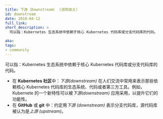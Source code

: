 ```yaml
---
title: 下游（Downstream） (消除歧义)
id: downstream
date: 2018-04-12
full_link: 
short_description: >
  可以指：Kubernetes 生态系统中依赖于核心 Kubernetes 代码库或分支代码库的代码。

aka: 
tags:
- community
---
```


<!--
---
title: Downstream (disambiguation)
id: downstream
date: 2018-04-12
full_link: 
short_description: >
  May refer to: code in the Kubernetes ecosystem that depends upon the core Kubernetes codebase or a forked repo.

aka: 
tags:
- community
---
-->

 可以指：Kubernetes 生态系统中依赖于核心 Kubernetes 代码库或分支代码库的代码。

<!--more--> 

<!--
* In the **Kubernetes Community**: Conversations often use *downstream* to mean the ecosystem, code, or third-party tools that rely on the core Kubernetes codebase. For example, a new feature in Kubernetes may be adopted by applications *downstream* to improve their functionality.
* In **GitHub** or **git**: The convention is to refer to a forked repo as *downstream*, whereas the source repo is considered *upstream*.
-->

* 在 **Kubernetes 社区**中：*下游(downstream)* 在人们交流中常用来表示那些依赖核心 Kubernetes 代码库的生态系统、代码或者第三方工具。例如，Kubernete 的一个新特性可以被*下游(downstream)* 应用采用，以提升它们的功能性。
* 在 **GitHub** 或 **git** 中：约定用*下游 (downstream)* 表示分支代码库，源代码库被认为是*上游 (upstream)*。


